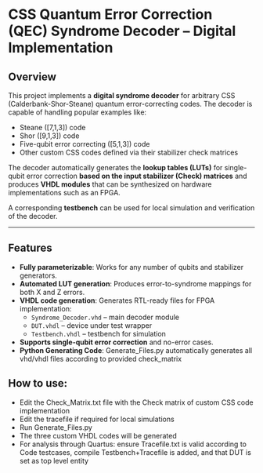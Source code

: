 # CSS Quantum Error Correction (QEC) Syndrome Decoder – Digital Implementation

## Overview

This project implements a **digital syndrome decoder** for arbitrary CSS (Calderbank-Shor-Steane) quantum error-correcting codes. The decoder is capable of handling popular examples like:

- Steane \([7,1,3]\) code  
- Shor \([9,1,3]\) code
- Five-qubit error correcting \([5,1,3]\) code
- Other custom CSS codes defined via their stabilizer check matrices  

The decoder automatically generates the **lookup tables (LUTs)** for single-qubit error correction **based on the input stabilizer (Check) matrices** and produces **VHDL modules** that can be synthesized on hardware implementations such as an FPGA. 

A corresponding **testbench** can be used for local simulation and verification of the decoder.

---

## Features

- **Fully parameterizable**: Works for any number of qubits and stabilizer generators.  
- **Automated LUT generation**: Produces error-to-syndrome mappings for both X and Z errors.  
- **VHDL code generation**: Generates RTL-ready files for FPGA implementation:  
  - `Syndrome_Decoder.vhd` – main decoder module  
  - `DUT.vhdl` – device under test wrapper  
  - `Testbench.vhdl` – testbench for simulation  
- **Supports single-qubit error correction** and no-error cases.  
- **Python Generating Code**: Generate_Files.py automatically generates all vhd/vhdl files according to provided check_matrix

## How to use:

- Edit the Check_Matrix.txt file with the Check matrix of custom CSS code implementation
- Edit the tracefile if required for local simulations
- Run Generate_Files.py
- The three custom VHDL codes will be generated
- For analysis through Quartus: ensure Tracefile.txt is valid according to Code testcases, compile Testbench+Tracefile is added, and that DUT is set as top level entity

